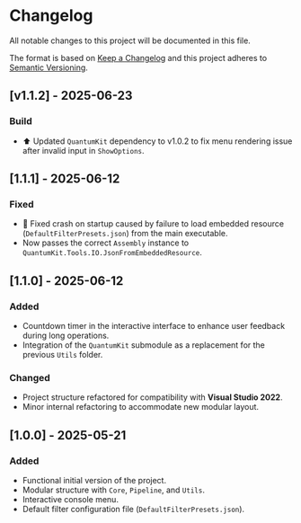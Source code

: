 # Changelog

All notable changes to this project will be documented in this file.

The format is based on [Keep a Changelog](https://keepachangelog.com/en/1.0.0/)
and this project adheres to [Semantic Versioning](https://semver.org/spec/v2.0.0.html).

## [v1.1.2] - 2025-06-23
### Build
- ⬆️ Updated `QuantumKit` dependency to v1.0.2 to fix menu rendering issue after invalid input in `ShowOptions`.

## [1.1.1] - 2025-06-12
### Fixed
- 🐛 Fixed crash on startup caused by failure to load embedded resource (`DefaultFilterPresets.json`) from the main executable.
- Now passes the correct `Assembly` instance to `QuantumKit.Tools.IO.JsonFromEmbeddedResource`.

## [1.1.0] - 2025-06-12
### Added
- Countdown timer in the interactive interface to enhance user feedback during long operations.
- Integration of the `QuantumKit` submodule as a replacement for the previous `Utils` folder.

### Changed
- Project structure refactored for compatibility with **Visual Studio 2022**.
- Minor internal refactoring to accommodate new modular layout.

## [1.0.0] - 2025-05-21
### Added
- Functional initial version of the project.
- Modular structure with `Core`, `Pipeline`, and `Utils`.
- Interactive console menu.
- Default filter configuration file (`DefaultFilterPresets.json`).
